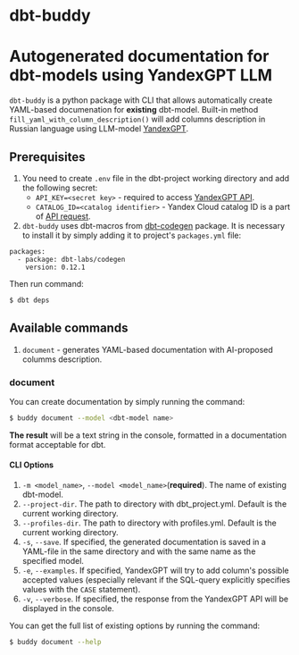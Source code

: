 # dbt-buddy
# Autogenerated documentation for dbt-models using YandexGPT LLM
 `dbt-buddy` is a python package with CLI that allows automatically create YAML-based documenation for **existing** dbt-model. Built-in method `fill_yaml_with_column_description()` will add columns description in Russian language using LLM-model [YandexGPT](https://cloud.yandex.ru/en/services/yandexgpt).

## Prerequisites
1. You need to create `.env` file in the dbt-project working directory and add the following secret:
   - `API_KEY=<secret key>` - required to access [YandexGPT API](https://cloud.yandex.com/en/docs/iam/concepts/authorization/api-key).
   - `CATALOG_ID=<catalog identifier>` - Yandex Cloud catalog ID is a part of [API request](https://yandex.cloud/en/docs/yandexgpt/quickstart).
2. `dbt-buddy` uses dbt-macros from [dbt-codegen](https://github.com/dbt-labs/dbt-codegen) package. It is necessary to install it by simply adding it to project's `packages.yml` file:
```
packages:
  - package: dbt-labs/codegen
    version: 0.12.1
```
Then run command:
```bash
$ dbt deps
```
## Available commands
1. `document` - generates YAML-based documentation with AI-proposed columms description.

### document
You can create documentation by simply running the command:
```bash
$ buddy document --model <dbt-model name>
```
**The result** will be a text string in the console, formatted in a documentation format acceptable for dbt.
#### CLI Options
1. `-m <model_name>`, `--model <model_name>`(**required**). The name of existing dbt-model.
2. `--project-dir`. The path to directory with dbt_project.yml. Default is the current working directory.
3. `--profiles-dir`. The path to directory with profiles.yml. Default is the current working directory.
4. `-s`, `--save`. If specified, the generated documentation is saved in a YAML-file in the same directory and with the same name as the specified model.
5. `-e`, `--examples`. If specified, YandexGPT will try to add column's possible accepted values (especially relevant if the SQL-query explicitly specifies values with the `CASE` statement).
6. `-v`, `--verbose`. If specified, the response from the YandexGPT API will be displayed in the console.

You can get the full list of existing options by running the command:
```bash
$ buddy document --help
```